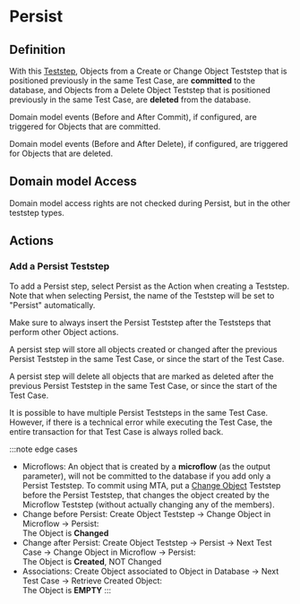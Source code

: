 # Persist

## Definition

With this [Teststep](.), Objects from a Create or Change Object Teststep that is positioned previously in the same Test Case, are **committed** to the database, and Objects from a Delete Object Teststep that is positioned previously in the same Test Case, are **deleted** from the database.

Domain model events (Before and After Commit), if configured, are triggered for Objects that are committed.

Domain model events (Before and After Delete), if configured, are triggered for Objects that are deleted.

## Domain model Access

Domain model access rights are not checked during Persist, but in the other teststep types.

## Actions

### Add a Persist Teststep

To add a Persist step, select Persist as the Action when creating a Teststep. Note that when selecting Persist, the name of the Teststep will be set to "Persist" automatically.

Make sure to always insert the Persist Teststep after the Teststeps that perform other Object actions. 

A persist step will store all objects created or changed after the previous Persist Teststep in the same Test Case, or since the start of the Test Case. 

A persist step will delete all objects that are marked as deleted after the previous Persist Teststep in the same Test Case, or since the start of the Test Case. 

It is possible to have multiple Persist Teststeps in the same Test Case. However, if there is a technical error while executing the Test Case, the entire transaction for that Test Case is always rolled back.

:::note edge cases
- Microflows: An object that is created by a **microflow** (as the output parameter), will not be committed to the database if you add only a Persist Teststep. To commit using MTA, put a [Change Object](change) Teststep before the Persist Teststep, that changes the object created by the Microflow Teststep (without actually changing any of the members).
- Change before Persist: Create Object Teststep -> Change Object in Microflow -> Persist:<br/>The Object is **Changed**
- Change after Persist: Create Object Teststep -> Persist -> Next Test Case -> Change Object in Microflow -> Persist:<br/>The Object is **Created**, NOT Changed
- Associations: Create Object associated to Object in Database -> Next Test Case -> Retrieve Created Object:<br/>The Object is **EMPTY**
:::